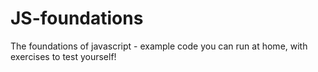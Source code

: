 # JS-foundations
The foundations of javascript - example code you can run at home, with exercises to test yourself!
